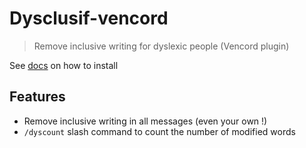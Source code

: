 # Dysclusif-vencord

> Remove inclusive writing for dyslexic people (Vencord plugin)

See [docs](https://docs.vencord.dev/installing/custom-plugins/) on how to install

## Features

- Remove inclusive writing in all messages (even your own !)
- `/dyscount` slash command to count the number of modified words